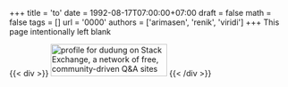 +++
title = 'to'
date = 1992-08-17T07:00:00+07:00
draft = false
math = false
tags = []
url = '0000'
authors = ['arimasen', 'renik', 'viridi']
+++
This page intentionally left blank
<!--more-->

{{< div >}}
<a href="https://stackexchange.com/users/4289481/dudung"><img src="https://stackexchange.com/users/flair/4289481.png" width="208" height="58" alt="profile for dudung on Stack Exchange, a network of free, community-driven Q&amp;A sites" title="profile for dudung on Stack Exchange, a network of free, community-driven Q&amp;A sites" /></a>
{{< /div >}}

